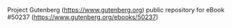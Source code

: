 Project Gutenberg (https://www.gutenberg.org) public repository for
eBook #50237 (https://www.gutenberg.org/ebooks/50237)
